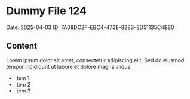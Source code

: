 # Dummy File 124

Date: 2025-04-03
ID: 7A08DC2F-EBC4-473E-8283-8D51135C4B80

## Content

Lorem ipsum dolor sit amet, consectetur adipiscing elit.
Sed do eiusmod tempor incididunt ut labore et dolore magna aliqua.

* Item 1
* Item 2
* Item 3
